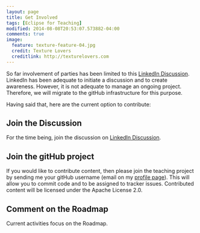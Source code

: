 ```yaml
---
layout: page
title: Get Involved
tags: [Eclipse for Teaching]
modified: 2014-08-08T20:53:07.573882-04:00
comments: true
image:
  feature: texture-feature-04.jpg
  credit: Texture Lovers
  creditlink: http://texturelovers.com
---
```


So far involvement of parties has been limited to this [LinkedIn Discussion](https://www.linkedin.com/groupItem?view=&gid=128312&type=member&item=5890782095432781827).  LinkedIn has been adequate to initiate a discussion and to create awareness.  However, it is not adequate to manage an ongoing project.  Therefore, we will migrate to the gitHub infrastructure for this purpose.

Having said that, here are the current option to contribute:

## Join the Discussion

For the time being, join the discussion on [LinkedIn Discussion](https://www.linkedin.com/groupItem?view=&gid=128312&type=member&item=5890782095432781827).

## Join the gitHub project 

If you would like to contribute content, then please join the teaching project by sending me your gitHub username (email on my [profile page](https://github.com/jastram/)).  This will allow you to commit code and to be assigned to tracker issues.  Contributed content will be licensed under the Apache License 2.0.

## Comment on the Roadmap

Current activities focus on the Roadmap.
